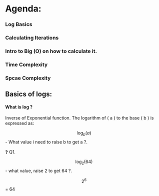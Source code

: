 # Agenda:
### Log Basics
### Calculating Iterations
### Intro to Big (O) on how to calculate it.
### Time Complexity
### Spcae Complexity


## Basics of logs:

#### What is log ? 
Inverse of Exponential function.
The logarithm of \( a \) to the base \( b \) is expressed as:

$$ \log_b(a) $$  - What value i need to raise b to get a ?.

❓ Q1. $$ \log_2(64) $$   - what value, raise 2 to get 64 ?.

$$ {2^6} $$ = 64




